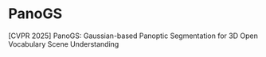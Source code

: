 # PanoGS
[CVPR 2025] PanoGS: Gaussian-based Panoptic Segmentation for 3D Open Vocabulary Scene Understanding
